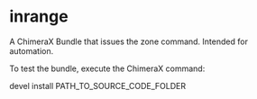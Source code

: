 # inrange
A ChimeraX Bundle that issues the zone command. Intended for automation.

To test the bundle, execute the ChimeraX command:

devel install PATH_TO_SOURCE_CODE_FOLDER
